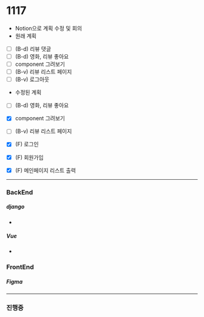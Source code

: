 # 1117

- Notion으로 계획 수정 및 회의
- 원래 계획
- [ ]  (B-d) 리뷰 댓글
- [ ]  (B-d) 영화, 리뷰 좋아요
- [ ]  component 그려보기
- [ ]  (B-v) 리뷰 리스트 페이지
- [ ]  (B-v) 로그아웃

- 수정된 계획
- [ ]  (B-d) 영화, 리뷰 좋아요
- [x]  component 그려보기
- [ ]  (B-v) 리뷰 리스트 페이지
- [x]  (F) 로그인
- [x]  (F) 회원가입
- [x]  (F) 메인페이지 리스트 출력



---

### BackEnd
##### django
- 

##### Vue
- 


### FrontEnd
##### Figma

---------------

### 진행중
